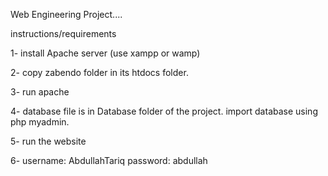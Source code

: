 Web Engineering Project....

instructions/requirements

1- install Apache server (use xampp or wamp)

2- copy zabendo folder in its htdocs folder.

3- run apache

4- database file is in Database folder of the project. import database using php myadmin.

5- run the website

6- username: AbdullahTariq
   password: abdullah
